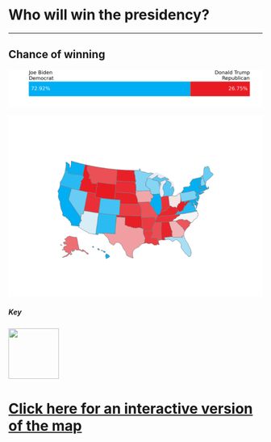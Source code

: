 # Who will win the presidency?
---
## Chance of winning
![Model Probabilities](/model_probability.png)

![Choropleth Map](/choropleth_map.png)

##### Key
 <img src="key_map.png" width="100" height="100">


# [Click here for an interactive version of the map](choropleth_map.html)
